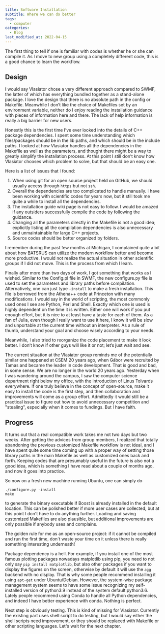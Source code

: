 ```yaml
---
title: Software Installation
subtitle: Where we can do better
tags:
  - computer
categories:
  - Blog
last_modified_at: 2022-04-15
---
```


The first thing to tell if one is familiar with codes is whether he or she can compile it. As I move to new group using a completely different code, this is a good chance to learn the workflow.

## Design

I would say Vlasiator chose a very different approach compared to SWMF, the latter of which has everything bundled together as a stand-alone package. I love the design that there is no absolute path in the config or Makefile. Meanwhile I don’t like the choice of Makefiles set by an environment variable, neither do I enjoy reading the installation guidance with pieces of information here and there. The lack of help information is really a big barrier for new users.

Honestly this is the first time I’ve ever looked into the details of C++ package dependencies. I spent some time understanding which files/packages should be in the lib paths, and which should be in the include paths. I looked at how Vlasiator handles all the dependencies in the Makefile as well as the parameters, and thought there might be a way to greatly simplify the installation process. At this point I still don’t know how Vlasiator chooses which problem to solve, but that should be an easy one.

Here is a list of issues that I found:

1. When using git for an open source project held on GitHub, we should usually access through `https` but not `ssh`.
2. Overall the dependencies are too complicated to handle manually. I have been working with scientific codes for years now, but it still took me quite a while to install all the dependencies.
3. The installation guide wiki page is not easy to follow. I would be amazed if any outsiders successfully compile the code by following the guidance.
4. Changing all the parameters directly in the Makefile is not a good idea; explicitly listing all the compilation dependencies is also unnecessary and unmaintainable for large C++ projects.
5. Source codes should be better organized by folders.

I remember during the past few months at Michigan, I complained quite a bit about how BATSRUS can utilize the modern workflow better and become more productive. I would not realize the actual situation in other scientific groups if I did not move. This is the process from which I learn.

Finally after more than two days of work, I got something that works as I wished. Similar to the Config.pl file in SWMF, the new configure.py file is used to set the parameters and library paths before compilation. Alternatively, one can just type `-install` to make a fresh installation. This file is borrowed from the Athena++ code at Princeton with many modifications. I would say in the world of scripting, the most commonly used ones I see are Python, Perl and Shell. Exactly which one is used is highly dependent on the time it is written. Either one will work if you put enough effort, but it is nice to at least have a taste for each of them. As a fan of Julia, even though I really want to use it here, I know it will be slow and unportable at the current time without an interpreter. As a rule of thumb, understand your goal and choose wisely according to your needs.

Meanwhile, I also tried to reorganize the code placement to make it look better. I don’t know if other guys will like it or not; let’s just wait and see.

The current situation at the Vlasiator group reminds me of the potentially similar one happened at CSEM 20 years ago, when Gábor were recruited by Tamas and became the leader in code development.
That is good and bad, in some sense. We are no longer in the world 20 years ago.
Yesterday when I was wandering around the campus, I saw the computer science department right below my office, with the introduction of Linus Tolvards everywhere.
If one truly believe in the concept of open-source, make it easy to install the code is the first step, and then collaboration and improvements will come as a group effort.
Admittedly it would still be a practical issue to figure out how to avoid unnecessary competition and "stealing", especially when it comes to fundings. But I have faith.

## Progress

It turns out that a real compatible work takes me not two days but two weeks. After getting the advices from group members, I realized that totally abandoning the previous customized Makefile workflow is not ideal, and I have spent quite some time coming up with a proper way of setting those library paths in the main Makefile as well as customized ones back and forth. Keeping codes that are presumably useful in the future is also not a good idea, which is something I have read about a couple of months ago, and now it goes into practice.

So now on a fresh new machine running Ubuntu, one can simply do

```shell
./configure.py -install
make
```

to generate the binary executable if Boost is already installed in the default location. This can be polished better if more user cases are collected, but at this point I don't have to do anything further. Loading and saving customized Makefiles are also plausible, but additional improvements are only possible if anybody uses and complains.

The golden rule for me as an open-source project: if it cannot be compiled and run the first time, don't waste your time on it unless there is really something interesting underneath!

Package dependency is a hell. For example, if you install one of the most famous plotting packages nowadays matplotlib using pip, you need to not only say `pip install matplotlib`, but also other packages if you want to display the figures on the screen, otherwise by default it will use the `agg` backend with no display. That is why some people recommend installing it using `apt-get` under Ubuntu/Debian. However, the system-wise package management system seems to have some issue recognizing my self-installed version of python3.9 instead of the system default python3.6. Lately people recommend using Conda to handle all Python dependencies, and indeed I have better experience with conda. Nothing is perfect.

Next step is obviously testing. This is kind of missing for Vlasiator. Currently the existing part uses shell script to do testing, but I would say either the shell scripts need improvement, or they should be replaced with Makefile or other scripting languages. Let's wait for the next chapter.
